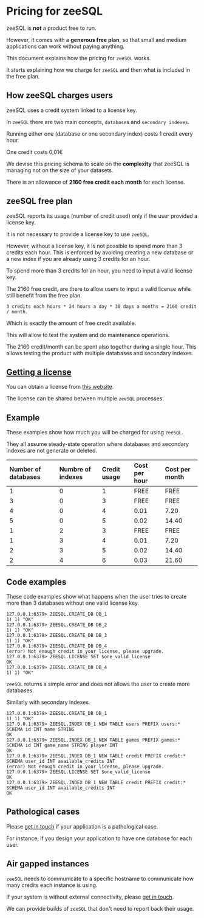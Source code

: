 # Pricing for zeeSQL

zeeSQL is **not** a product free to run.

However, it comes with a **generous free plan**, so that small and medium applications can work without paying anything.

This document explains how the pricing for `zeeSQL` works. 

It starts explaining how we charge for `zeeSQL` and then what is included in the free plan.

## How zeeSQL charges users

zeeSQL uses a credit system linked to a license key.

In `zeeSQL` there are two main concepts, `database`s and `secondary indexes`.

Running either one \(database or one secondary index\) costs 1 credit every hour.

One credit costs 0,01€

We devise this pricing schema to scale on the **complexity** that zeeSQL is managing not on the size of your datasets.

There is an allowance of **2160 free credit each month** for each license.

## zeeSQL free plan

zeeSQL reports its usage (number of credit used) only if the user provided a license key.

It is not necessary to provide a license key to use `zeeSQL`.

However, without a license key, it is not possible to spend more than 3 credits each hour.
This is enforced by avoiding creating a new database or a new index if you are already using 3 credits for an hour.

To spend more than 3 credits for an hour, you need to input a valid license key.

The 2160 free credit, are there to allow users to input a valid license while still benefit from the free plan.

```
3 credits each hours * 24 hours a day * 30 days a months = 2160 credit / month.
```

Which is exactly the amount of free credit available.

This will allow to test the system and do maintenance operations.

The 2160 credit/month can be spent also together during a single hour.
This allows testing the product with multiple databases and secondary indexes.

## [Getting a license][license]

You can obtain a license from [this website][license].

The license can be shared between multiple `zeeSQL` processes.

## Example

These examples show how much you will be charged for using `zeeSQL`.

They all assume steady-state operation where databases and secondary indexes are not generate or deleted.

| Number of databases | Numbre of indexes | Credit usage | Cost per hour | Cost per month |
| :--- | :--- | :--- | :--- | :--- |
| 1 | 0 | 1 | FREE | FREE |
| 3 | 0 | 3 | FREE | FREE |
| 4 | 0 | 4 | 0.01 | 7.20 |
| 5 | 0 | 5 | 0.02 | 14.40 |
| 1 | 2 | 3 | FREE | FREE |
| 1 | 3 | 4 | 0.01 | 7.20 |
| 2 | 3 | 5 | 0.02 | 14.40 |
| 2 | 4 | 6 | 0.03 | 21.60 |

## Code examples

These code examples show what happens when the user tries to create more than 3 databases without one valid license key.

```
127.0.0.1:6379> ZEESQL.CREATE_DB DB_1
1) 1) "OK"
127.0.0.1:6379> ZEESQL.CREATE_DB DB_2
1) 1) "OK"
127.0.0.1:6379> ZEESQL.CREATE_DB DB_3
1) 1) "OK"
127.0.0.1:6379> ZEESQL.CREATE_DB DB_4
(error) Not enough credit in your license, please upgrade.
127.0.0.1:6379> ZEESQL.LICENSE SET $one_valid_license
OK
127.0.0.1:6379> ZEESQL.CREATE_DB DB_4
1) 1) "OK"
```

`zeeSQL` returns a simple error and does not allows the user to create more databases.

Similarly with secondary indexes.

```
127.0.0.1:6379> ZEESQL.CREATE_DB DB_1
1) 1) "OK"
127.0.0.1:6379> ZEESQL.INDEX DB_1 NEW TABLE users PREFIX users:* SCHEMA id INT name STRING
OK
127.0.0.1:6379> ZEESQL.INDEX DB_1 NEW TABLE games PREFIX games:* SCHEMA id INT game_name STRING player INT
OK
127.0.0.1:6379> ZEESQL.INDEX DB_1 NEW TABLE credit PREFIX credit:* SCHEMA user_id INT available_credits INT
(error) Not enough credit in your license, please upgrade.
127.0.0.1:6379> ZEESQL.LICENSE SET $one_valid_license
OK
127.0.0.1:6379> ZEESQL.INDEX DB_1 NEW TABLE credit PREFIX credit:* SCHEMA user_id INT available_credits INT
OK
```

## Pathological cases

Please [get in touch][mail] if your application is a pathological case.

For instance, if you design your application to have one database for each user.

## Air gapped instances

`zeeSQL` needs to communicate to a specific hostname to communicate how many credits each instance is using.

If your system is without external connectivity, please [get in touch][mail].

We can provide builds of `zeeSQL` that don't need to report back their usage.

[license]: https://license.zeesql.com
[mail]: mailto:simone@redbeardlab.com
